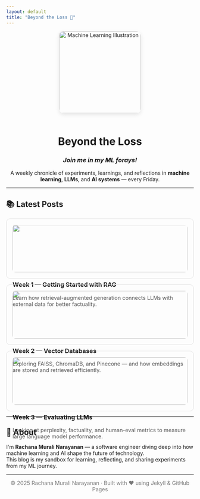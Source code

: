 ```yaml
---
layout: default
title: "Beyond the Loss 🧠"
---
```


<div align="center">

<img src="https://cdn.dribbble.com/userupload/9033792/file/original-54e5a91e8d5a4f0ebc1c7989e7d81a22.png" width="220" alt="Machine Learning Illustration" style="border-radius:12px;box-shadow:0 4px 12px rgba(0,0,0,0.1);margin-bottom:20px;"/>

# **Beyond the Loss**
### _Join me in my ML forays!_
A weekly chronicle of experiments, learnings, and reflections in **machine learning**, **LLMs**, and **AI systems** — every Friday.

</div>

---

## 📚 Latest Posts

<div style="display:grid;grid-template-columns:repeat(auto-fit,minmax(260px,1fr));gap:1rem;margin-top:1rem;">

<a href="{{ '/_posts/2025-10-24-week1-getting-started-with-rag.html' | relative_url }}" style="text-decoration:none;color:inherit;border:1px solid #ddd;border-radius:10px;padding:1rem;transition:all .2s ease-in-out;">
  <img src="https://cdn.dribbble.com/userupload/8369945/file/original-8dbb7fa7e5a8ab4d9e041ddcb7a590c2.png" width="100%" style="border-radius:8px;">
  <h3>Week 1 — Getting Started with RAG</h3>
  <p style="color:#555;font-size:0.9rem;">Learn how retrieval-augmented generation connects LLMs with external data for better factuality.</p>
</a>

<a href="{{ '/_posts/2025-10-31-week2-vector-databases.html' | relative_url }}" style="text-decoration:none;color:inherit;border:1px solid #ddd;border-radius:10px;padding:1rem;transition:all .2s ease-in-out;">
  <img src="https://cdn.dribbble.com/userupload/7976450/file/original-028e2c98eecaf6ec52b8a4a0a775ffb3.png" width="100%" style="border-radius:8px;">
  <h3>Week 2 — Vector Databases</h3>
  <p style="color:#555;font-size:0.9rem;">Exploring FAISS, ChromaDB, and Pinecone — and how embeddings are stored and retrieved efficiently.</p>
</a>

<a href="{{ '/_posts/2025-11-07-week3-evaluating-llms.html' | relative_url }}" style="text-decoration:none;color:inherit;border:1px solid #ddd;border-radius:10px;padding:1rem;transition:all .2s ease-in-out;">
  <img src="https://cdn.dribbble.com/userupload/9304517/file/original-b70d69b01123e9a26d937ed3b256f720.png" width="100%" style="border-radius:8px;">
  <h3>Week 3 — Evaluating LLMs</h3>
  <p style="color:#555;font-size:0.9rem;">Looking at perplexity, factuality, and human-eval metrics to measure large language model performance.</p>
</a>

</div>

---

## 👋 About

I'm **Rachana Murali Narayanan** — a software engineer diving deep into how machine learning and AI shape the future of technology.  
This blog is my sandbox for learning, reflecting, and sharing experiments from my ML journey.

---

<div align="center" style="color:#777;font-size:0.9rem;">
© 2025 Rachana Murali Narayanan · Built with ❤️ using Jekyll & GitHub Pages
</div>
